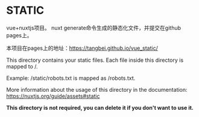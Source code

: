 # STATIC

vue+nuxtjs项目。
nuxt generate命令生成的静态化文件，并提交在github pages上。

本项目在pages上的地址：https://tangbei.github.io/vue_static/

This directory contains your static files.
Each file inside this directory is mapped to /.

Example: /static/robots.txt is mapped as /robots.txt.

More information about the usage of this directory in the documentation:
https://nuxtjs.org/guide/assets#static

**This directory is not required, you can delete it if you don't want to use it.**

